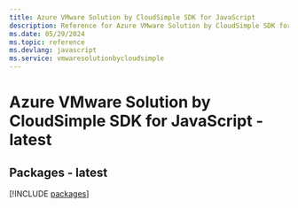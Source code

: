 ```yaml
---
title: Azure VMware Solution by CloudSimple SDK for JavaScript
description: Reference for Azure VMware Solution by CloudSimple SDK for JavaScript
ms.date: 05/29/2024
ms.topic: reference
ms.devlang: javascript
ms.service: vmwaresolutionbycloudsimple
---
```

# Azure VMware Solution by CloudSimple SDK for JavaScript - latest
## Packages - latest
[!INCLUDE [packages](vmware-solution-by-cloudsimple-index.md)]